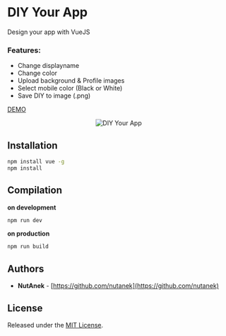 # DIY Your App

Design your app with VueJS

### Features:
* Change displayname
* Change color
* Upload background & Profile images
* Select mobile color (Black or White)
* Save DIY to image (.png)

[DEMO](https://nutanek.github.io/diy-your-app/)

<p align="center">
    <img src="https://user-images.githubusercontent.com/26755833/32136540-8be8d11c-bc39-11e7-9810-099f9c5dca1e.jpg" alt="DIY Your App"/>
</p>


## Installation

```bash
npm install vue -g
npm install
```

## Compilation
**on development**
```bash
npm run dev
```
**on production**
```bash
npm run build
```

## Authors

* **NutAnek** -  [https://github.com/nutanek](https://github.com/nutanek)

## License

Released under the [MIT License](http://www.opensource.org/licenses/MIT).
